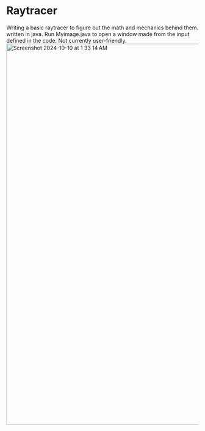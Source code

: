 # Raytracer
Writing a basic raytracer to figure out the math and mechanics behind them. written in java.
Run Myimage.java to open a window made from the input defined in the code. Not currently user-friendly.
<img width="997" alt="Screenshot 2024-10-10 at 1 33 14 AM" src="https://github.com/user-attachments/assets/887e0444-c60e-456a-824d-a909b6d724f1">
